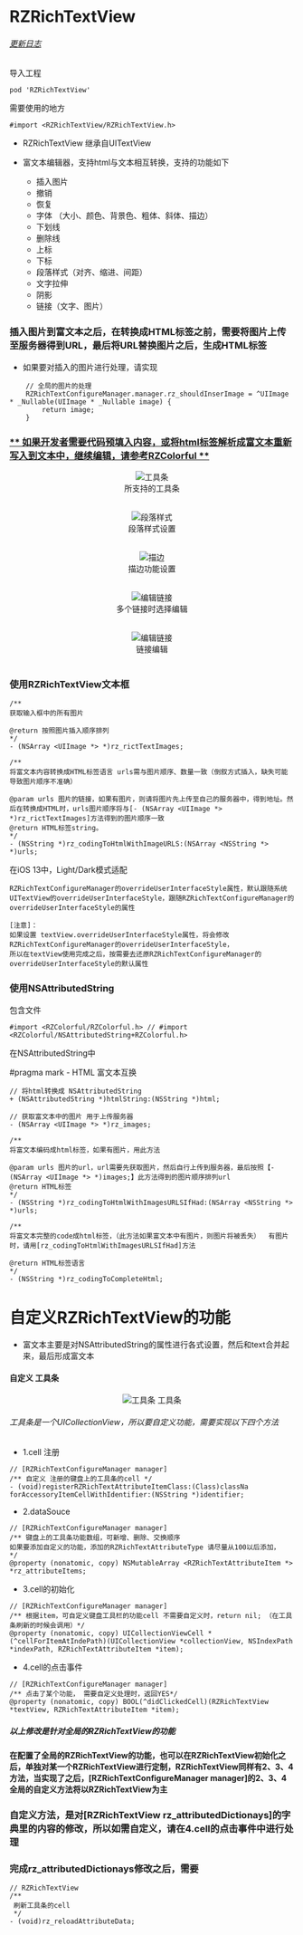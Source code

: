 # RZRichTextView


###### [更新日志](https://github.com/rztime/RZRichTextView/blob/master/UpdateLog.md)

导入工程

```objc
pod 'RZRichTextView'
```

需要使用的地方

```objc
#import <RZRichTextView/RZRichTextView.h>
```

* RZRichTextView 继承自UITextView

* 富文本编辑器，支持html与文本相互转换，支持的功能如下 
    * 插入图片
    * 撤销
    * 恢复
    * 字体 （大小、颜色、背景色、粗体、斜体、描边）
    * 下划线
    * 删除线
    * 上标
    * 下标
    * 段落样式（对齐、缩进、间距）
    * 文字拉伸
    * 阴影
    * 链接（文字、图片）
    

### 插入图片到富文本之后，在转换成HTML标签之前，需要将图片上传至服务器得到URL，最后将URL替换图片之后，生成HTML标签

* 如果要对插入的图片进行处理，请实现

```objc
    // 全局的图片的处理
    RZRichTextConfigureManager.manager.rz_shouldInserImage = ^UIImage * _Nullable(UIImage * _Nullable image) {
        return image;
    }
```

### [** 如果开发者需要代码预填入内容，或将html标签解析成富文本重新写入到文本中，继续编辑，请参考RZColorful **](https://github.com/rztime/RZColorful)
<p align="center" >
<img src="image5.jpeg" title="工具条">
</br>所支持的工具条</br></br>
</p>

<p align="center" >
<img src="image1.jpeg" title="段落样式">
</br>段落样式设置</br></br>
</p>


<p align="center" >
<img src="image2.jpeg" title="描边">
</br>描边功能设置</br></br>
</p>


<p align="center" >
<img src="image3.jpeg" title="编辑链接">
</br>多个链接时选择编辑</br></br>
</p>


<p align="center" >
<img src="image4.jpeg" title="编辑链接">
</br>链接编辑</br></br>
</p>


### 使用RZRichTextView文本框

```objc
/**
获取输入框中的所有图片

@return 按照图片插入顺序排列
*/
- (NSArray <UIImage *> *)rz_rictTextImages;
```

```objc
/**
将富文本内容转换成HTML标签语言 urls需与图片顺序、数量一致（倒叙方式插入，缺失可能导致图片顺序不准确）

@param urls 图片的链接，如果有图片，则请将图片先上传至自己的服务器中，得到地址。然后在转换成HTML时，urls图片顺序将与[- (NSArray <UIImage *> *)rz_rictTextImages]方法得到的图片顺序一致
@return HTML标签string。
*/
- (NSString *)rz_codingToHtmlWithImageURLS:(NSArray <NSString *> *)urls;

```

在iOS 13中，Light/Dark模式适配

```objc
RZRichTextConfigureManager的overrideUserInterfaceStyle属性，默认跟随系统
UITextView的overrideUserInterfaceStyle，跟随RZRichTextConfigureManager的overrideUserInterfaceStyle的属性
            
[注意]：
如果设置 textView.overrideUserInterfaceStyle属性，将会修改RZRichTextConfigureManager的overrideUserInterfaceStyle，
所以在textView使用完成之后，按需要去还原RZRichTextConfigureManager的overrideUserInterfaceStyle的默认属性
```
### 使用NSAttributedString
包含文件
```objc
#import <RZColorful/RZColorful.h> // #import <RZColorful/NSAttributedString+RZColorful.h> 
```
在NSAttributedString中

#pragma mark - HTML 富文本互换

```objc
// 将html转换成 NSAttributedString
+ (NSAttributedString *)htmlString:(NSString *)html;
```

```objc
// 获取富文本中的图片 用于上传服务器
- (NSArray <UIImage *> *)rz_images;
```

```objc
/**
将富文本编码成html标签，如果有图片，用此方法

@param urls 图片的url，url需要先获取图片，然后自行上传到服务器，最后按照【- (NSArray <UIImage *> *)images;】此方法得到的图片顺序排列url
@return HTML标签
*/
- (NSString *)rz_codingToHtmlWithImagesURLSIfHad:(NSArray <NSString *> *)urls;
```

```objc
/**
将富文本完整的code成html标签，（此方法如果富文本中有图片，则图片将被丢失）  有图片时，请用[rz_codingToHtmlWithImagesURLSIfHad]方法

@return HTML标签语言
*/
- (NSString *)rz_codingToCompleteHtml;
```


# 自定义RZRichTextView的功能

* 富文本主要是对NSAttributedString的属性进行各式设置，然后和text合并起来，最后形成富文本

#### 自定义 工具条
<p align="center" >
<img src="image5.jpeg" title="工具条">
工具条
</p>

###### 工具条是一个UICollectionView，所以要自定义功能，需要实现以下四个方法 
* 1.cell  注册  

``` objc
// [RZRichTextConfigureManager manager]
/** 自定义 注册的键盘上的工具条的cell */
- (void)registerRZRichTextAttributeItemClass:(Class)classNa forAccessoryItemCellWithIdentifier:(NSString *)identifier;
```

* 2.dataSouce
    
``` objc
// [RZRichTextConfigureManager manager]
/** 键盘上的工具条功能数组，可新增、删除、交换顺序
如果要添加自定义的功能，添加的RZRichTextAttributeType 请尽量从100以后添加，
*/
@property (nonatomic, copy) NSMutableArray <RZRichTextAttributeItem *> *rz_attributeItems;
```

* 3.cell的初始化

```objc
// [RZRichTextConfigureManager manager]
/** 根据item，可自定义键盘工具栏的功能cell 不需要自定义时，return nil; （在工具条刷新的时候会调用）*/
@property (nonatomic, copy) UICollectionViewCell *(^cellForItemAtIndePath)(UICollectionView *collectionView, NSIndexPath *indexPath, RZRichTextAttributeItem *item);
```

* 4.cell的点击事件

```objc
// [RZRichTextConfigureManager manager]
/** 点击了某个功能， 需要自定义处理时，返回YES*/
@property (nonatomic, copy) BOOL(^didClickedCell)(RZRichTextView *textView, RZRichTextAttributeItem *item);
```
    
##### 以上修改是针对全局的RZRichTextView的功能
#### 在配置了全局的RZRichTextView的功能，也可以在RZRichTextView初始化之后，单独对某一个RZRichTextView进行定制，RZRichTextView同样有2、3、4方法，当实现了之后，[RZRichTextConfigureManager manager]的2、3、4全局的自定义方法将以RZRichTextView为主

### 自定义方法，是对[RZRichTextView rz_attributedDictionays]的字典里的内容的修改，所以如需自定义，请在4.cell的点击事件中进行处理
### 完成rz_attributedDictionays修改之后，需要

```objc
// RZRichTextView
/**
 刷新工具条的cell
 */
- (void)rz_reloadAttributeData;
```

